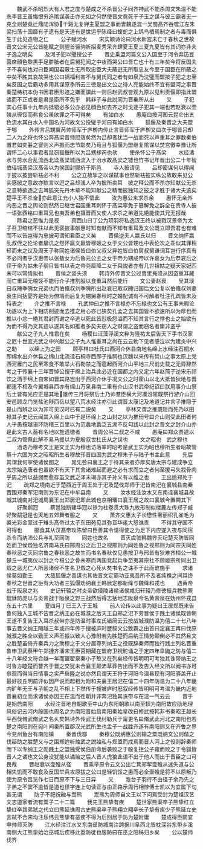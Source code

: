 <!-- { "loadSidebar": true } -->
　　魏武不杀昭烈大有人君之度与楚成之不杀晋公子同齐神武不能杀周文朱温不能杀李晋王虽悔恨穷追隂谋袭击亦无如之何然使晋文竟死于子玉之谋与彼三霸者无一克全则楚竟迁鼎陆浑协干谿无复狎主夏盟之事而曺魏遂混一吴蜀髙齐吞噬江左朱梁扫荡十国靡有孑遗有是天道有是世运乎陈绛曰蝮蛇之上鸩鸟栖焉制之者与毒而俱生于此见造物之仁
　　公子赋河水
　　宋实颖诗论曰河水新宫未亡于春秋之世故晋文公宋元公皆能赋之则貍首骊驹祈招麦秀采齐肆夏王夏三夏九夏皆有其词亦非夫子逸之明矣
　　及河子犯以璧授公子
　　晋史乗盟河篇文公入国至于河令弃笾豆茵席顔色黎黒手足胼胝者在后舅犯闻之中夜而哭公曰吾亡也十有三年矣今将反国夫子不喜何也对曰臣闻国君蔽士无所取忠臣大夫蔽逰无所取忠友今至于国臣在所蔽之中矣不胜其哀故哭也公曰祸福利害不与舅氏同之者有如泉乃沈璧而盟按子犯之忠至矣反国之后霸功多用其谋原季所云三徳是出文公之待人亮能始终不宜有盟河之事晋乗楚梼杌本伪书因君臣形迹之嫌而譔此一则后赵武叔誉观九原以见利责偃即指此盟谲而不正或者是君是臣所不免乎　韩非子与此説同为晋乗所从出
　　又
　　子犯实心任事十九年内抵牾必多公亦必见顔色如去齐之时戈逐子犯其一端也若赵衰以壶飱从径馁而弗食公虽欲罪之不可得矣
　　有如白水
　　愚庵曰按河图云昆仑出五色流水其白水入中国名为河故文公投璧于河曰有如白水
　　狐偃及秦晋之大夫盟于郇
　　外传言吕甥冀芮帅师军于庐栁内传止言晋师军于庐栁又曰次于郇皆吕却二人为之将也怀公奔髙梁晋师胆落矣然为吕却者犹当一战而死以声重耳之罪数秦伯置君如奕碁之諐则义声振而忠节彰矣乃苟且与狐偃为盟继复隂谋以焚宫徼幸豫让所谓怀二心以事君者鼠窃狐揠所以为吕甥却芮也欤
　　使杀怀公于髙梁
　　水经潏水与劳水合乱流西北迳髙梁城西流入于汾水故髙梁之墟也竹书记年晋出公二十年智伯瑶城髙梁汉髙帝以为侯国封郦疥于斯邑
　　寺人披请见
　　吕却密谋何以得闻于披以披尝斩袪必不利
　　公之立故挈之以谋弑事也然斩袪披实纵公故敢来见公实感披之意故亦欵言以逗之吕却浅人卒为披所卖耳　披之释公而不杀亦知献公无杀之意特欲逐之去耳狐突先丹木辈不能知献公之精而披独知之披之才胜于诸大夫逺矣楚平王不杀奋亦此意江充小人独不悟此
　　汝为惠公来求杀余
　　惠怀无亲外内恶之晋之舆论则然然已继世君国重耳刺怀于髙梁寜免于簒解免之辞全在责寺人披一语张西铭曰重耳兄也夷吾弟也攘晋而又使人求杀之弟道先絶能使其兄无报哉
　　除君之恶惟力是视
　　真西山曰丁公为项羽将私逸汉王终以被戮汉景帝为太子召卫绾绾不往以此见褒披事献惠时知有献而不知有重耳及文公既立即吾君也有难而不以告岂得为忠披可谓知君臣之义矣
　　晋侯逆夫人嬴氏以归
　　晋文纳怀嬴乱叔侄之伦论者屡讥之然怀嬴文嬴皆穆姬之女于文公皆甥也中表伦次之乖似其罪稍轻而未之议及周天子称同姓诸侯皆曰伯父叔父异姓皆曰伯舅叔舅谦词耳岂行序真有不必问者乎汉惠帝以张敖女为后鲁元公主之女于帝为甥成帝以许嘉女为后恭哀后之侄于帝为姑朱子纲目皆书以表之帝尧厘降二女于舜説者亦有几世祖姑之疑天家妃匹未可以常情拟也
　　晋侯之竖头须
　　韩诗外传晋文公过曺里鳬须从因盗重耳藏而亡重耳无粮馁不能行介子推割股以食重耳然后能行
　　文公妻赵衰
　　吴其琰曰叔隗季隗女兄弟也而伯儵叔刘季隗所出赵衰已取叔隗归国后文公复以伯儵叔刘妻衰生同括婴齐是始为僚壻而后复为甥舅春秋时之婚配诚有不可解者杜注孔疏皆未及特表之
　　介之推不言禄
　　孔武仲曰之推不言禄亦不忘禄也文公有王事未暇论功遂以为上下相防削迹而去推之用心亦已狭矣孔孟之去其国皆不欲速所以为厚也而推以小忿一絶其君封而谢之卒逃以死此皆怼极怨溢而不知其言行之悖也士之始欲有为而不得乃文其迹以遂其名如推者多矣夫窃人之财谓之盗而窃名者庸非盗乎
　　献公之子九人惟君在矣
　　杨稷曰汪藻浮溪文粹为隆祐太后告天下手书汉家之厄十世宜光武之中兴献公之子九人惟重耳之尚在云云勅下见者感泣以为建炎中兴之助
　　以绵上为之田
　　顾亭林曰杜氏曰西河介休县南地名绵上水经注石桐水即绵水出介休县之绵山北流迳石桐寺西即子推祠也汉魏以来传有焚山之事太原上党西河雁门之民至寒食不敢举火石勒禁之而雹起西河介山平地三尺前史载之无异辞然考之于传襄十三年晋悼公搜于绵上治兵此必近在国都之内又定六年赵简子逆宋乐祁饮之酒于绵上自宋如晋其路岂出于西河介休乎况文公之时霍山以北大抵皆狄地与晋都逺不相及今翼城县西亦有绵山万泉县南二里有介山汉书武帝纪诏曰朕用事介山祭后土皆有光应正是其地雄传三月将祭后土乃帅羣臣横大河凑汾隂既祭行游介山回安邑顾龙门览盐池陟西岳以望八荒水经注亦引此谓晋太康记及地道记并言子推隠于是山而辨之以为非可见汉时已有二説矣
　　又
　　亭林又谓之推既隠而死乃以田禄其子史记云闻其入绵上山中于是环绵上之山封之以为推田号曰介山则受此田者何人乎愚按越语环防稽三百里以为范蠡地蠡泛五湖不反勾践以此封之晋文之封介山亦是此义古人葢有名地以旌遗徳者
　　昔周公吊二叔之不咸
　　愚庵曰郑众贾逵以二叔为管蔡此解不易马援以为夏殷叔世杜氏从之误也
　　文之昭也　武之穆也
　　酒诰乃穆考文王是文王实为穆也访落率时昭考是武王实为昭也穆所生者昭故管蔡十六国为文之昭昭所生者穆故邘晋四国为武之穆朱子与陆子书主此意
　　先后其谓我何寜使诸侯图之
　　晁旡咎曰襄王之于待其亲者亦厚矣唐太宗与建成争立太宗始造唐者也虽欲不有天下其舍诸难起而避之必有求而立之者何至援弓矢戕骨肉乎周之所以益弱而愈存虽文武之泽未竭亦其子孙义有以维之也
　　王出适郑处于汜
　　疏郑之境南近于楚西近于周王处于汜及楚伐郑师于汜皆南汜在襄城县南秦晋围郑秦军汜南则为东汜在中牟县南
　　又
　　汝水经注汝水又东南迳襄城县故城其城南对汜城周襄王出郑居汜即此城也京相璠曰襄王居之故曰襄城今置闗其下
　　好聚鹬冠
　　蔡邕独断建华冠以铁为柱卷贯大珠九枚形制似缕簏左传郑子臧好聚鹬冠是也天地五郊舞者服之
　　又
　　萧齐文惠太子长懋性奢丽织孔雀毛为裘光彩金翠过于雉头髙帝过太子东田苑见其弥亘华逺大怒谯责
　　不得其守国不可得也
　　郦食其从汉髙帝攻陈留曰臣善其令请得使之为足下内应遂入夜与同宿杀令而纳沛公兵与礼至同防
　　同姓也故名
　　晋灭虞虢韩魏齐灭纪楚灭防皆同姓而卫侯燬独名济南马氏曰邢周公之后卫之视邢则为同姓鲁之视邢则为同宗灭同姓春秋恶之灭同宗鲁之春秋恶之故生而书名春秋仅见愚按卫与邢皆有狄难齐桓公一城楚丘一城夷仪以封之今桓公之骨未寒而两国竞起兵争至夷其宗社不顾姬宗所同出卫燬之恶尤仁人所恶诸侯不生名卫燬之心死乆矣书名之诛不于此而谁施乎
　　求诸侯莫如勤王
　　大哉狐偃之善谋也其佐晋文定霸功亚夷吾所不及者纯襍之间耳终春秋之世晋之臣有大功者三狐偃劝纳襄王韩厥定都新绛与魏绛和戎也
　　遇黄帝战于阪泉之兆
　　史记轩辕之时炎帝欲侵陵诸侯诸侯咸归轩辕乃修徳振兵教熊罴貔貅防虎以与炎帝战于阪泉之野三战然后得志括地志阪泉今名黄帝泉在妫州怀戎县东五十六里
　　夏四月丁巳王入于王城
　　前人论传以此事为疑曰王居郑既来告鲁何独入王城不告晋之纳王必在城濮之后天王自郑之汜下劳晋侯于践土诸侯既皆朝王遂不复告王入耳杀叔带亦是防温时事左氏错简云云按战城濮防温为僖二十七八年事去晋文纳王隔越三年或四年传于搜被庐时歴叙文公致霸之由首曰定襄王再曰伐原城濮之胜全以勤王义声丕振以致人心豫附若先胜楚而后纳王情势颠倒必不其然且文之胜楚虽倚齐秦兵力之助穆之于文分居尊列纳王之役既辞秦师而独行践土列名晋重鲁申卫武蔡甲午郑捷齐潘宋王臣莒期藏在盟府卫祝鮀诵之于定四年臯鼬之防与僖二十八年经文符合越一年而盟翟泉秦小子慗又在列矣经传皆明明可考独其诛带纳王之时鲁方睦楚而讐齐于晋之交犹未合襄王颠沛草莽告出而不及告入经文所以阙书亦可叅观而得当日情事之实严启隆之说亦然且谓天王狩于河阳今温县现有河阳驿盖开止最好驳丘明前评似因严说而起相为附和夫襄王居汜在僖二十四年防温为二十八年畿内旷年无王与子朝之乱不相上下然传于搜被庐时厯叙经传皆明明可考温为畿内近地晋襄初立而求诸侯亦因王在温而徃朝并非奔汜独其诛带与在温一气云云
　　晋于是始启南阳
　　水经注晋地自朝歌至中山为东阳朝歌以南至轵为南阳故应劭地理风俗记云河内殷国也周名之为南阳晋始启南阳秦始皇改曰修武按韩非书秦昭王越长平西伐脩武脩武之名乆矣韩诗外传武王伐纣勒兵于甯更名曰脩武此河北之南阳也若楚之南阳则在宛叶间秦所置郡汉光武所生也孟子一战胜齐遂有南阳则又在齐鲁之界今兖州鱼台有南阳镇
　　秦晋伐鄀
　　秦穆公既纳惠公则输之粟既纳文公则偕之伐鄀助之胜楚又与之围郑迨听烛武之説始私与郑盟而戍焉而晋人河上之役则辞秦师而下以专纳王之勋践土之盟独受侯伯册命后袭败之于殽复拒公子雍而败之于令狐皆晋人之谲也文公身没犹能以谲贻之后人晋人虎狼此语不出于他人而出于晋臣之口可畏哉
　　晋赵衰以壶飱从径
　　晋乘举原令云文公出亡箕郑挈壶飱从迷失道与公相失饥而不敢食及反国举兵攻原拔之公曰是轻饥馁之患而必全壶飱是将不以原叛乃使为原令吕览作七日而原不下与三日异
　　又
　　澹台子羽行不由径子余乃先之子羔之不窦不逾皆是道也径字连上句读正与由正路示周行相悖傅士凯以为宜属下句甚无谓
　　防子不祀祝融与鬻熊
　　鬻熊为周师自文王以下问焉受封为楚祖汉艺文志道家者流有鬻子二十二篇
　　我先王熊挚有疾
　　楚世家熊渠卒子熊挚红立挚红卒其弟弑之代立曰熊延谯周古史熊渠卒子熊翔立翔卒长子挚有疾少子熊延立史言弑不合宋均注乐纬云熊挚有恶疾不得为后别居于防为楚附庸
　　楚成得臣鬬宜申帅师灭防
　　江水经注江水又东南迳防城南注跨据川阜西北皆枕深谷东带乡溪南侧大江熊挚始治巫城后疾移此葢防徙也服防曰在巫之阳秭归乡矣
　　公以楚师伐齐
